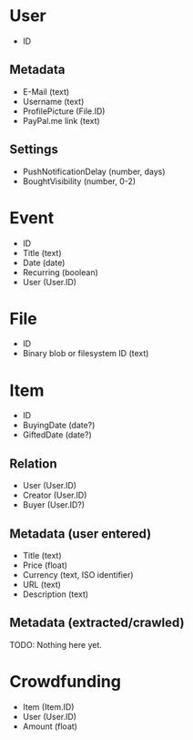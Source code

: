 # User
- ID

## Metadata
- E-Mail (text)
- Username (text)
- ProfilePicture (File.ID)
- PayPal.me link (text)

## Settings
- PushNotificationDelay (number, days)
- BoughtVisibility (number, 0-2)

# Event
- ID
- Title (text)
- Date (date)
- Recurring (boolean)
- User (User.ID)

# File
- ID
- Binary blob or filesystem ID (text)

# Item
- ID
- BuyingDate (date?)
- GiftedDate (date?)

## Relation
- User (User.ID)
- Creator (User.ID)
- Buyer (User.ID?)

## Metadata (user entered)
- Title (text)
- Price (float)
- Currency (text, ISO identifier)
- URL (text)
- Description (text)

## Metadata (extracted/crawled)
TODO: Nothing here yet.

# Crowdfunding
- Item (Item.ID)
- User (User.ID)
- Amount (float)